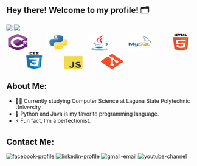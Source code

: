 ## Hey there! Welcome to my profile! 🗂️

<div>
  <img src="https://github-readme-stats.vercel.app/api?username=mindkerchief&amp;theme=react&amp;layout=compact" height="200em">
  <img src="https://github-readme-stats.vercel.app/api/top-langs/?username=mindkerchief&amp;theme=react&amp;layout=compact&amp;langs_count=8" height="200em">
</div>

<div>
  <img src="https://raw.githubusercontent.com/devicons/devicon/master/icons/csharp/csharp-original.svg" alt="csharp" height="45" width="60">
  &nbsp;&nbsp;&nbsp;&nbsp;&nbsp;&nbsp;&nbsp;&nbsp;&nbsp;&nbsp;
  <img src="https://raw.githubusercontent.com/devicons/devicon/master/icons/python/python-original.svg" alt="python" height="45" width="60">
  &nbsp;&nbsp;&nbsp;&nbsp;&nbsp;&nbsp;&nbsp;&nbsp;&nbsp;&nbsp;
  <img src="https://raw.githubusercontent.com/devicons/devicon/master/icons/java/java-original.svg" alt="java" height="45" width="60">
  &nbsp;&nbsp;&nbsp;&nbsp;&nbsp;&nbsp;&nbsp;&nbsp;&nbsp;&nbsp;
  <img src="https://raw.githubusercontent.com/devicons/devicon/master/icons/mysql/mysql-original-wordmark.svg" alt="mysql" height="50" width="60">
  &nbsp;&nbsp;&nbsp;&nbsp;&nbsp;&nbsp;&nbsp;&nbsp;&nbsp;&nbsp;
  <img src="https://raw.githubusercontent.com/devicons/devicon/master/icons/html5/html5-original-wordmark.svg" alt="html5" height="45" width="60">  
  &nbsp;&nbsp;&nbsp;&nbsp;&nbsp;&nbsp;&nbsp;&nbsp;&nbsp;&nbsp;
  <img src="https://raw.githubusercontent.com/devicons/devicon/master/icons/css3/css3-original-wordmark.svg" alt="css3" height="45" width="60">
  &nbsp;&nbsp;&nbsp;&nbsp;&nbsp;&nbsp;&nbsp;&nbsp;&nbsp;&nbsp;  
  <img src="https://raw.githubusercontent.com/devicons/devicon/master/icons/javascript/javascript-original.svg" alt="javascript" height="35" width="50">
  &nbsp;&nbsp;&nbsp;&nbsp;&nbsp;&nbsp;&nbsp;&nbsp;&nbsp;&nbsp;
  <img src="https://raw.githubusercontent.com/devicons/devicon/master/icons/git/git-original.svg" alt="git" height="40" width="60">
</div>

## About Me:
* 👨‍🎓 Currently studying Computer Science at Laguna State Polytechnic University.
* 🐍 Python and Java is my favorite programming language.
* ⚡ Fun fact, I'm a perfectionist.

## Contact Me:
[![facebook-profile](https://img.shields.io/badge/Facebook-3B5999?style=for-the-badge&amp;logo=facebook&amp;logoColor=white)](https://www.facebook.com/jhondalellaguno.official)
[![linkedin-profile](https://img.shields.io/badge/LinkedIn-0077B5?style=for-the-badge&amp;logo=linkedin&amp;logoColor=white)](https://www.linkedin.com/in/jhondalellaguno)
[![gmail-email](https://img.shields.io/badge/Gmail-D14836?style=for-the-badge&amp;logo=gmail&amp;logoColor=white)](mailto:jhondalellaguno@gmail.com)
[![youtube-channel](https://img.shields.io/badge/YouTube-EB4924?style=for-the-badge&amp;logo=youtube&amp;logoColor=white)](https://www.youtube.com/@Mindkerchief)
